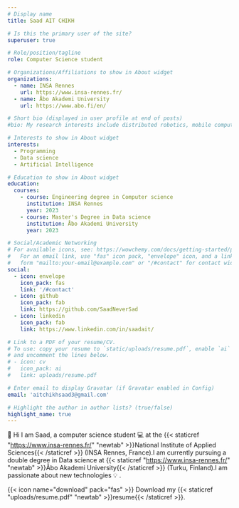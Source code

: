 ```yaml
---
# Display name
title: Saad AIT CHIKH

# Is this the primary user of the site?
superuser: true

# Role/position/tagline
role: Computer Science student

# Organizations/Affiliations to show in About widget
organizations:
  - name: INSA Rennes
    url: https://www.insa-rennes.fr/
  - name: Åbo Akademi University
    url: https://www.abo.fi/en/

# Short bio (displayed in user profile at end of posts)
#bio: My research interests include distributed robotics, mobile computing and programmable matter.

# Interests to show in About widget
interests:
  - Programming
  - Data science
  - Artificial Intelligence

# Education to show in About widget
education:
  courses:
    - course: Engineering degree in Computer science
      institution: INSA Rennes
      year: 2023
    - course: Master's Degree in Data science
      institution: Åbo Akademi University
      year: 2023

# Social/Academic Networking
# For available icons, see: https://wowchemy.com/docs/getting-started/page-builder/#icons
#   For an email link, use "fas" icon pack, "envelope" icon, and a link in the
#   form "mailto:your-email@example.com" or "/#contact" for contact widget.
social:
  - icon: envelope
    icon_pack: fas
    link: '/#contact'
  - icon: github
    icon_pack: fab
    link: https://github.com/SaadNeverSad
  - icon: linkedin
    icon_pack: fab
    link: https://www.linkedin.com/in/saadait/

# Link to a PDF of your resume/CV.
# To use: copy your resume to `static/uploads/resume.pdf`, enable `ai` icons in `params.toml`,
# and uncomment the lines below.
# - icon: cv
#   icon_pack: ai
#   link: uploads/resume.pdf

# Enter email to display Gravatar (if Gravatar enabled in Config)
email: 'aitchikhsaad3@gmail.com'

# Highlight the author in author lists? (true/false)
highlight_name: true
---
```


👋 Hi I am Saad, a computer science student 💻 at the {{< staticref "https://www.insa-rennes.fr/" "newtab" >}}National Institute of Applied Sciences{{< /staticref >}} (INSA Rennes, France).I am currently pursuing a double degree in Data science at {{< staticref "https://www.insa-rennes.fr/" "newtab" >}}Åbo Akademi University{{< /staticref >}} (Turku, Finland).I am passionate about new technologies 💡 .


{{< icon name="download" pack="fas" >}} Download my {{< staticref "uploads/resume.pdf" "newtab" >}}resume{{< /staticref >}}.
